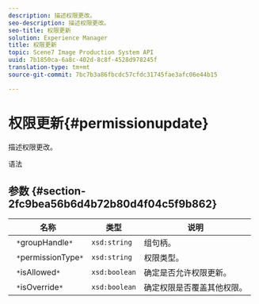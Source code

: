 ```yaml
---
description: 描述权限更改。
seo-description: 描述权限更改。
seo-title: 权限更新
solution: Experience Manager
title: 权限更新
topic: Scene7 Image Production System API
uuid: 7b1850ca-6a8c-402d-8c8f-4528d978245f
translation-type: tm+mt
source-git-commit: 7bc7b3a86fbcdc57cfdc31745fae3afc06e44b15

---
```



# 权限更新{#permissionupdate}

描述权限更改。

语法

## 参数 {#section-2fc9bea56b6d4b72b80d4f04c5f9b862}

| 名称 | 类型 | 说明 |
|---|---|---|
| ` *`groupHandle`*` | `xsd:string` | 组句柄。 |
| ` *`permissionType`*` | `xsd:string` | 权限类型。 |
| ` *`isAllowed`*` | `xsd:boolean` | 确定是否允许权限更新。 |
| ` *`isOverride`*` | `xsd:boolean` | 确定权限是否覆盖其他权限。 |

